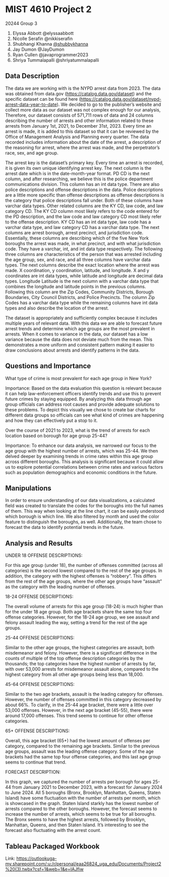 
# MIST 4610 Project 2

20244 Group 3

1. Elyssa Abbott @elyssaabbott
2. Nicolle Serafin @nikkiserafin
3. Shubhangi Khanna [@shubbykhanna](https://github.com/shubbykhanna/MIST4610-Project2)
4. Jay Dumon @JayDumon
5. Ryan Cullen @javaprogrammer2023
6. Shriya Tummalapalli @shriyatummalapalli

## Data Description

 The data we are working with is the NYPD arrest data from 2023. The data was obtained from data.gov (https://catalog.data.gov/dataset) and the specific dataset can be found here (https://catalog.data.gov/dataset/nypd-arrest-data-year-to-date). We decided to go to the publisher’s website and collect more data as our dataset was not complex enough for our analysis, Therefore, our dataset consists of 571,711 rows of data and 24 columns describing the number of arrests and other information related to these arrests from January 1st, 2021, to December 31st, 2023. Every time an arrest is made, it is added to this dataset so that it can be reviewed by the Office of Management Analysis and Planning every quarter. The data recorded includes information about the date of the arrest, a description of the reasoning for arrest, where the arrest was made, and the perpetrator’s race, sex, and age group.

The arrest key is the dataset’s primary key. Every time an arrest is recorded, it is given its own unique identifying arrest key. The next column is the arrest date which is in the date-month-year format. PD CD is the next column, and after researching, we believe this is the police department communications division. This column has an int data type. There are also police descriptions and offense descriptions in the data. Police descriptions are a little more specific than offense descriptions as offense descriptions is the category that police descriptions fall under. Both of these columns have varchar data types. Other related columns are the KY CD, law code, and law category CD. The KY CD column most likely refers to the code entered for the PD description, and the law code and law category CD most likely refer to the offense description. KY CD has an int data type, law code has a varchar data type, and law category CD has a varchar data type. The next columns are arrest borough, arrest precinct, and jurisdiction code. Essentially, these columns are describing which of the five New York boroughs the arrest was made, in what precinct, and with what jurisdiction code. They have a varchar, int, and int data type respectively. The following three columns are characteristics of the person that was arrested including the age group, sex, and race, and all three columns have varchar data types. The next columns describe the exact location where the arrest was made. X coordination, y coordination, latitude, and longitude. X and y coordinates are int data types, while latitude and longitude are decimal data types. Longitude Latitude is the next column with a varchar data type that combines the longitude and latitude points in the previous columns. Following this column are the Zip Codes, Community Districts, Borough Boundaries, City Council Districts, and Police Precincts. The column Zip Codes has a varchar data type while the remaining columns have int data types and also describe the location of the arrest.

The dataset is appropriately and sufficiently complex because it includes multiple years of relevant data. With this data we are able to forecast future arrest trends and determine which age groups are the most prevalent in arrests. When it comes to variance in the data, our dataset has a low variance because the data does not deviate much from the mean. This demonstrates a more uniform and consistent pattern making it easier to draw conclusions about arrests and identify patterns in the data.


## Questions and Importance

What type of crime is most prevalent for each age group in New York?

Importance: Based on the data evaluation this question is relevant because it can help law-enforcement officers identify trends and use this to prevent future crimes by staying equipped. By analyzing this data through age group officials can address root causes and provide adequate solutions to these problems. To depict this visually we chose to create bar charts for different data groups so officials can see what kind of crimes are happening and how they can effectively put a stop to it.


Over the course of 2021 to 2023, what is the trend of arrests for each location based on borough for age group 25-44?

Importance: To enhance our data analysis, we narrowed our focus to the age group with the highest number of arrests, which was 25-44. We then delved deeper by examining trends in crime rates within this age group across different boroughs. This analysis is significant because it could allow us to explore potential correlations between crime rates and various factors such as population demographics and economic conditions in the future.

## Manipulations

In order to ensure understanding of our data visualizations, a calculated field was created to translate the codes for the boroughs into the full names of them. This way when looking at the line chart, it can be easily understood which borough is which line. We also filtered by month and used the color feature to distinguish the boroughs, as well. Additionally, the team chose to forecast the data to identify potential trends in the future.   

## Analysis and Results

UNDER 18 OFFENSE DESCRIPTIONS:

For this age group (under 18), the number of offenses committed (across all categories) is the second lowest compared to the rest of the age groups. In addition, the category with the highest offenses is “robbery”. This differs from the rest of the age groups, where the other age groups have “assault” as the category with the leading number of offenses.

18-24 OFFENSE DESCRIPTIONS:

The overall volume of arrests for this age group (18-24) is much higher than for the under 18 age group. Both age brackets share the same top four offense categories. However, for the 18-24 age group, we see assault and felony assault leading the way, setting a trend for the rest of the age groups.

25-44 OFFENSE DESCRIPTIONS: 

Similar to the other age groups, the highest categories are assault, both misdemeanor and felony. However, there is a significant difference in the counts of multiple of the top offense description categories by the thousands; the top categories have the highest number of arrests by far, with over 53,000 arrests for misdemeanor assault alone, compared to the highest category from all other age groups being less than 18,000.

45-64 OFFENSE DESCRIPTIONS:

Similar to the two age brackets, assault is the leading category for offenses. However, the number of offenses committed in this category decreased by about 66%. To clarify, in the 25-44 age bracket, there were a little over 53,000 offenses. However, in the next age bracket (45-55), there were around 17,000 offenses. This trend seems to continue for other offense categories. 

65+ OFFENSE DESCRIPTIONS:

Overall, this age bracket (65+) had the lowest amount of offenses per category, compared to the remaining age brackets. Similar to the previous age groups, assault was the leading offense category. Some of the age brackets had the same top four offense categories, and this last age group seems to continue that trend.

FORECAST DESCRIPTION:

In this graph, we captured the number of arrests per borough for ages 25-44 from January 2021 to December 2023, with a forecast for January 2024 to June 2024. All 5 boroughs (Bronx, Brooklyn, Manhattan, Queens, Staten Island) have some fluctuation with the number of arrests per month, which is showcased in the graph. Staten Island starkly has the lowest number of arrests compared to the other boroughs. However, the forecast seems to increase the number of arrests, which seems to be true for all boroughs. The Bronx seems to have the highest arrests, followed by Brooklyn, Manhattan, Queens, and then Staten Island. It’s interesting to see the forecast also fluctuating with the arrest count.


##  Tableau Packaged Workbook

Link: https://outlookuga-my.sharepoint.com/:u:/r/personal/eaa26824_uga_edu/Documents/Project2%20(3).twbx?csf=1&web=1&e=IAJfiw
